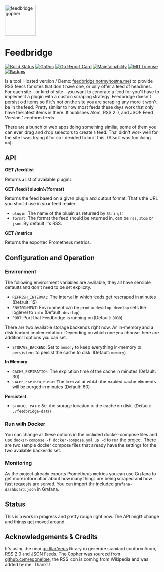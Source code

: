 <img src="https://i.imgur.com/0j5LG0t.png" alt="feedbridge gopher" width="100">

# Feedbridge

[![Build Status](https://travis-ci.com/dewey/feedbridge.svg?branch=master)](https://travis-ci.com/dewey/feedbridge)
[![GoDoc](https://godoc.org/github.com/dewey/feedbridge?status.svg)](https://godoc.org/github.com/dewey/feedbridge) 
[![Go Report Card](https://goreportcard.com/badge/github.com/dewey/feedbridge)](https://goreportcard.com/report/github.com/dewey/feedbridge)
[![Maintainability](https://api.codeclimate.com/v1/badges/50d72195e5d1f42d21b1/maintainability)](https://codeclimate.com/github/dewey/feedbridge/maintainability)
[![MIT License](https://img.shields.io/badge/license-MIT-blue.svg)](https://github.com/dewey/feedbridge/LICENSE)
[![Badges](https://img.shields.io/badge/badges-all%20of%20them-brightgreen.svg)](https://github.com/dewey/feedbridge)

Is a tool (Hosted version / Demo: [feedbridge.notmyhostna.me](https://feedbridge.notmyhostna.me)) to provide RSS feeds for sites that don't have one, or only offer a feed of headlines. For each site—or kind of site—you want to generate a feed for you'll have to implement a plugin with a custom scraping strategy. Feedbridge doesn't persist old items so if it's not on the site you are scraping any more it won't be in the feed. Pretty similar to how most feeds these days work that only have the latest items in there. It publishes Atom, RSS 2.0, and JSON Feed Version 1 conform feeds.

There are a bunch of web apps doing something similar, some of them you can even drag and drop selectors to create a feed. That didn't work well for the site I was trying it for so I decided to built this. (Also it was fun doing so).

## API

**GET /feed/list**

Returns a list of available plugins.

**GET /feed/{plugin}/{format}**

Returns the feed based on a given plugin and output format. That's the URL you should use in your feed reader.

- `plugin`: The name of the plugin as returned by `String()`
- `format`: The format the feed should be returned in, can be `rss`, `atom` or `json`. By default it's RSS.

**GET /metrics**

Returns the exported Prometheus metrics.

## Configuration and Operation

### Environment

The following environment variables are available, they all have sensible defaults and don't need to be set explicity.

- `REFRESH_INTERVAL`: The interval in which feeds get rescraped in minutes (Default: 15)
- `ENVIRONMENT`: Environment can be `prod` or `develop`. `develop` sets the loglevel to `info` (Default: `develop`)
- `PORT`: Port that Feedbridge is running on (Default: `8080`)

There are two available storage backends right now. An in-memory and a disk backed implementation. Depending on which one you choose
there are additional options you can set.

- `STORAGE_BACKEND`: Set to `memory` to keep everything in-memory or `persistent` to persist the cache to disk. (Default: `memory`)

**In Memory**

- `CACHE_EXPIRATION`: The expiration time of the cache in minutes (Default: 30)
- `CACHE_EXPIRED_PURGE`: The interval at which the expired cache elements will be purged in minutes (Default: 60)

**Persistent**

- `STORAGE_PATH`: Set the storage location of the cache on disk. (Default: `./feedbridge-data`)


### Run with Docker

You can change all these options in the included docker-compose files and use `docker-compose -f docker-compose.yml up -d` to run the project. There are
two sample docker compose files that already have the settings for the two available backends set.

### Monitoring

As the project already exports Prometheus metrics you can use Grafana to get more information about how many things are being scraped and how fast requests are served. You can import the included `grafana-dashboard.json` in Grafana.

## Status

This is a work in progress and pretty rough right now. The API might change and things get moved around.

## Acknowledgements & Credits

It's using the neat [gorilla/feeds](https://github.com/gorilla/feeds) library to generate standard conform Atom, RSS 2.0 and JSON Feeds. The Gopher was sourced from [github.com/egonelbre](https://github.com/egonelbre/gophers), the RSS icon is coming from Wikipedia and was added by me. Thanks!